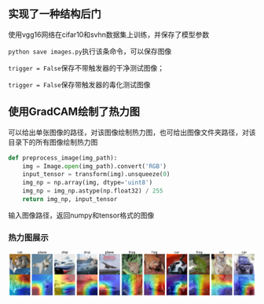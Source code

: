 ## 实现了一种结构后门
使用vgg16网络在cifar10和svhn数据集上训练，并保存了模型参数

`python save images.py`执行该条命令，可以保存图像

`trigger = False`保存不带触发器的干净测试图像；

`trigger = False`保存带触发器的毒化测试图像

## 使用GradCAM绘制了热力图
可以给出单张图像的路径，对该图像绘制热力图，也可给出图像文件夹路径，对该目录下的所有图像绘制热力图
```python
def preprocess_image(img_path):
    img = Image.open(img_path).convert('RGB')
    input_tensor = transform(img).unsqueeze(0)
    img_np = np.array(img, dtype='uint8')
    img_np = img_np.astype(np.float32) / 255
    return img_np, input_tensor
```
输入图像路径，返回numpy和tensor格式的图像
### 热力图展示
![热力图展示](https://github.com/ZhaiQZ/ARCHITECTURAL-BACKDOORS/blob/master/relitu.png)
